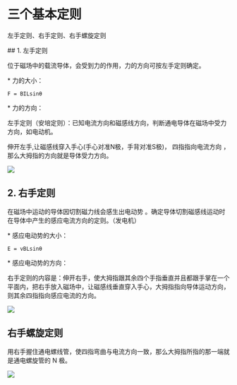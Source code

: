 # 三个基本定则

左手定则、右手定则、右手螺旋定则

\## 1. 左手定则

位于磁场中的载流导体，会受到力的作用，力的方向可按左手定则确定。

\* 力的大小：

 `F = BILsinθ`

\* 力的方向：



 左手定则（安培定则）：已知电流方向和磁感线方向，判断通电导体在磁场中受力方向，如电动机。 



 伸开左手,让磁感线穿入手心(手心对准N极，手背对准S极)， 四指指向电流方向 ，那么大拇指的方向就是导体受力方向。 

![](https://gitee.com/kbytes/Photos_CSDN/raw/master/1584439685_20200317180709365_839477128.png)



## 2. 右手定则

在磁场中运动的导体因切割磁力线会感生出电动势 。确定导体切割磁感线运动时在导体中产生的感应电流方向的定则。（发电机） 



\* 感应电动势的大小：



```
E = vBLsinθ
```



\* 感应电动势的方向：



右手定则的内容是：伸开右手，使大拇指跟其余四个手指垂直并且都跟手掌在一个平面内，把右手放入磁场中，让磁感线垂直穿入手心，大拇指指向导体运动方向，则其余四指指向感应电流的方向。



![](https://gitee.com/kbytes/Photos_CSDN/raw/master/1584439686_20200317180723193_1308534694.png)

## 右手螺旋定则



用右手握住通电螺线管，使四指弯曲与电流方向一致，那么大拇指所指的那一端就是通电螺旋管的 N 极。





![](https://gitee.com/kbytes/Photos_CSDN/raw/master/1584439686_20200317180733847_2049875180.png)